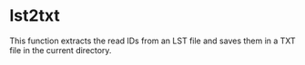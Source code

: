 # lst2txt
This function extracts the read IDs from an LST file and saves them in a TXT file in the current directory.
